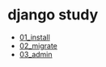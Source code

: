 # django study

- [01_install](READMES/01_install.md)
- [02_migrate](READMES/02_migrate.md)
- [03_admin](READMES/03_admin.md)
